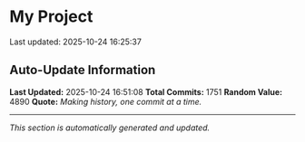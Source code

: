 # My Project


Last updated: 2025-10-24 16:25:37






























































































































































































































































































































































































































































































































































































































































































































































































































































































































































































































































































































































































































































































































































































































































































































































































































































































































































































































































































































































































































































































































































































































## Auto-Update Information

**Last Updated:** 2025-10-24 16:51:08
**Total Commits:** 1751
**Random Value:** 4890
**Quote:** _Making history, one commit at a time._

---
_This section is automatically generated and updated._